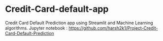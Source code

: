 # Credit-Card-default-app
Credit Card Default Prediction app using Streamlit and Machine Learning algorithms.
Jupyter notebook : https://github.com/harsh2k1/Project-Credit-Card-Default-Prediction

